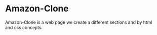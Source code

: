 # Amazon-Clone
Amazon-Clone is a web page we create a different sections and by html and css concepts.

